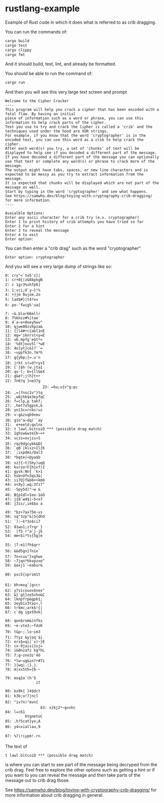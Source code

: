 # rustlang-example

Example of Rust code in which it does what is referred to as crib dragging.

You can run the commands of:

```sh
cargo build
cargo test
cargo clippy
cargo fmt
```

And it should build, test, lint, and already be formatted.

You should be able to run the command of:

```sh
cargo run
```

And then you will see this very large text screen and prompt

```text
Welcome to the Cipher Cracker
----
This program will help you crack a cipher that has been encoded with a fatal flaw. By having an initial
piece of information such as a word or phrase, you can use this information to help crack parts of the cipher.
Text you use to try and crack the Cipher is called a 'crib' and the techniques used under the hood are XOR strings.
For example, if you know that the word 'cryptographer' is in the encoded text, you can use this word as a crib to help crack the cipher.
After each word(s) you try, a set of 'chunks' of text will be displayed to help see if you decoded a different part of the message.
If you have decoded a different part of the message you can optionally use that text or complete any word(s) or phrase to crack more of the message.
The output might have tabs, spaces, or new line characters and is expected to be messy as you try to extract information from the message.
It is expected that chunks will be displayed which are not part of the message as well.
Start by typing in the word 'cryptographer' and see what happens.
See https://samwho.dev/blog/toying-with-cryptography-crib-dragging/ for more information.
----

Avaialble Options:
Enter any ascii character for a crib try (e.x. cryptographer)
Enter 1 to print history of crib attempts you have tried so far
Enter 2 for a hint
Enter 3 to reveal the message
Enter 4 to exit
Enter option:
```

You can then enter a "crib drag" such as the word "cryptographer"

```text
Enter option: cryptographer
```

And you will see a very large dump of strings like so:

```text
0: cry"<`to5'z}|
1: cr+8{|z&6bpkgN
2: c 1gr3%shfp6]
3: 1:vci;0`y~}!%
4: +}jm 8ujoe,2o
5: lad$#}|t4?xv
6: po-'fwig%'ua{

7: ~&.blar66mllr
8: 7%khzz#%|tae`
9: 4`a~a+0oeyhwv^
10: qjwe08zvhpza&
11: {|l4#rc{abl1nE
12: mg='iknrst<y=E
13: v6.mpfg`e$t*=
14: '%dt}ouv5l'*wE
15: 4o}yt}c&}?'`=
16: ~vppfk3n.?m*h
17: g{ybp;{=.u'n
18: jrkt s(=d?ryvI
19: c`}$h (w.jta1
20: qv-l; b={ll&eX
21: g&e?;j(h}t+r
22: 7n6?q }ne37g
                 23: =6u;u{v"g:pc
24: ,=|?nsc1v"}tq
25: ,w6jhk$e3eyfqC
26: f=clp,p takf;
27: ,het7x5gpsk,b
28: yn}3c=rcbs!uz
29: v:g&zvqb9xmv
30: g1n"a~dq(``ay
31:  e+eeld;qxlnx
32: t lawl.bitcoiD *** (possible drag match)
33: 1ghsw&wze{b~<+
34: vczs=ovjzs+S
35: rqz9dgcykk&D{
36: `q0`|klxz>Il{K
37: `;ixpdmi/Qal3
38: *bqte|<@ya$b
39: sz}{~t)Shy)uqQ
40: kvrzo!F{h1xf)I
41: gysk:Nn{ `k>1
42: hxb>Ufn3qs3&|
43: ii7Q}f&bb++kmO
44: x<Xy}.wq:3fz7^
45: -Spy5d)"~w &
46: B{p1dl<1oo-1oO
47: j{8`w4$|~5<x7
48: j3is/,im$$u a

49: "bz+7ax75m-vs
50: sq"3zp"&|5{dhO
51: `):~k*3o$ci7
52: 81wo1;z7rqr }
53:  |f5 r"a`j-jk
54: mm<$i*ts{5g|e

55: |7-m1|fh$qrr
56: &&d5gn}7nie`
57: 7o<cuu"}xghwo
58: ~7jqn*hkvpzxe^
59: &axj1`~eabur&

60: psc5{vprsm1t

61: bh<mxg`|g<cr
62: y7vicouov$nex^
63: &}`gt}ze5vho&C
64: lknpfrp&gpb1;
65: zeybix3taz<,l
66: trkmc;ark$!{|
67: c`dg igx59vk|

68: qon$rom&(nfks
69: ~e-vte3;~fdzK
70: t&p~;.lo~im3
71: 7tyz &y|oq`$i
72: ers$=qi|`x)~}E
73: cx-9jaisi1sj=
74: i&0nzafz kg*hL
75: 7;g~zno3z'4O
76: *lw~ug&in?r#7i
77: }|wq|.|}.j.
78: m|xx5th={6-~

79: msq1o`(h'5
              it

80: bz8k{ }4$dct
81: k3b;u!7|ncl
82: "iv?n)"mvn{
                83: x}6j2*~gvvhc
84: l=c61
         ktgnetoC
85: ,h?5cat}yx;A
86: y4<xiallau,9

87: %7|riypm!.rn
```

The text of

```text
t lawl.bitcoiD *** (possible drag match)
```

is where you can start to see part of the message being decryped from the crib drag. Feel free to explore the other options such as getting a hint
or if you want to you can reveal the message and then take parts of the message out to crib drag those.

See https://samwho.dev/blog/toying-with-cryptography-crib-dragging/ for more information about crib dragging in general.
